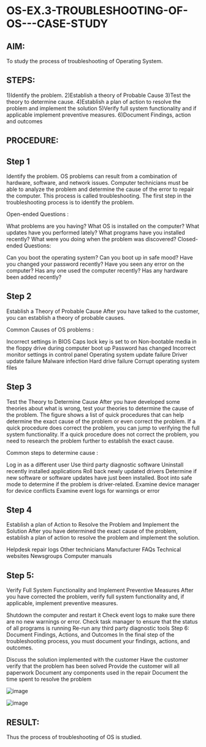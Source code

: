 # OS-EX.3-TROUBLESHOOTING-OF-OS---CASE-STUDY

## AIM:
To study the process of troubleshooting of Operating System.

## STEPS:
1)Identify the problem.
2)Establish a theory of Probable Cause
3)Test the theory to determine cause.
4)Establish a plan of action to resolve the problem and implement the solution
5)Verify full system functionality and if applicable implement preventive measures.
6)Document Findings, action and outcomes

## PROCEDURE:
## Step 1
Identify the problem. OS problems can result from a combination of hardware, software, and network issues. Computer technicians must be able to analyze the problem and determine the cause of the error to repair the computer. This process is called troubleshooting. The first step in the troubleshooting process is to identify the problem.

Open-ended Questions :

What problems are you having?
What OS is installed on the computer?
What updates have you performed lately?
What programs have you installed recently?
What were you doing when the problem was discovered?
Closed-ended Questions:

Can you boot the operating system?
Can you boot up in safe mood?
Have you changed your password recently?
Have you seen any error on the computer?
Has any one used the computer recently?
Has any hardware been added recently?
## Step 2
Establish a Theory of Probable Cause After you have talked to the customer, you can establish a theory of probable causes.

Common Causes of OS problems :

Incorrect settings in BIOS
Caps lock key is set to on
Non-bootable media in the floppy drive during computer boot up
Password has changed
Incorrect monitor settings in control panel
Operating system update failure
Driver update failure
Malware infection
Hard drive failure
Corrupt operating system files
## Step 3
Test the Theory to Determine Cause After you have developed some theories about what is wrong, test your theories to determine the cause of the problem. The figure shows a list of quick procedures that can help determine the exact cause of the problem or even correct the problem. If a quick procedure does correct the problem, you can jump to verifying the full system functionality. If a quick procedure does not correct the problem, you need to research the problem further to establish the exact cause.

Common steps to determine cause :

Log in as a different user
Use third party diagnostic software
Uninstall recently installed applications
Roll back newly updated drivers
Determine if new software or software updates have just been installed.
Boot into safe mode to determine if the problem is driver-related.
Examine device manager for device conflicts
Examine event logs for warnings or error
## Step 4
Establish a plan of Action to Resolve the Problem and Implement the Solution After you have determined the exact cause of the problem, establish a plan of action to resolve the problem and implement the solution.

Helpdesk repair logs
Other technicians
Manufacturer FAQs
Technical websites
Newsgroups
Computer manuals
## Step 5:
Verify Full System Functionality and Implement Preventive Measures After you have corrected the problem, verify full system functionality and, if applicable, implement preventive measures.

Shutdown the computer and restart it
Check event logs to make sure there are no new warnings or error.
Check task manager to ensure that the status of all programs is running
Re-run any third party diagnostic tools
Step 6: Document Findings, Actions, and Outcomes In the final step of the troubleshooting process, you must document your findings, actions, and outcomes.

Discuss the solution implemented with the customer
Have the customer verify that the problem has been solved
Provide the customer will all paperwork
Document any components used in the repair
Document the time spent to resolve the problem

![image](https://github.com/Ramsai1234/OS-EX.3-TROUBLESHOOTING-OF-OS---CASE-STUDY/assets/94269989/70b01822-d9f8-4630-a069-f81460abf934)

![image](https://github.com/Ramsai1234/OS-EX.3-TROUBLESHOOTING-OF-OS---CASE-STUDY/assets/94269989/e2bb6811-e386-4de9-8429-3e583d4fd56c)

## RESULT:
Thus the process of troubleshooting of OS is studied.


